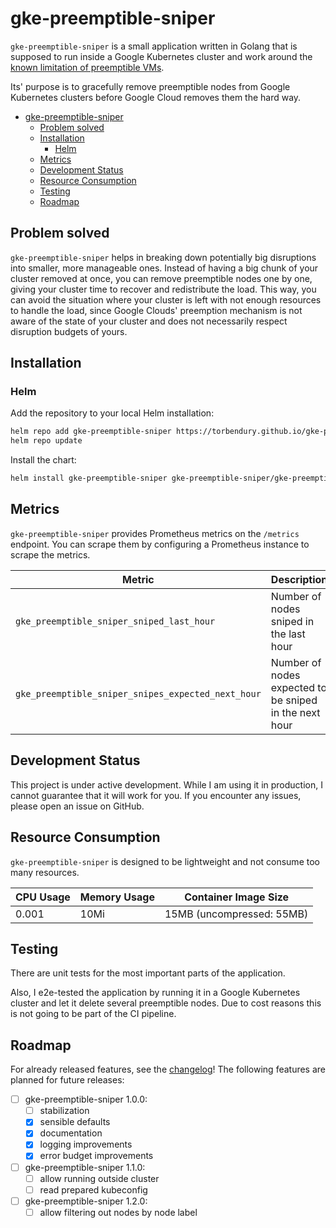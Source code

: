 # gke-preemptible-sniper

`gke-preemptible-sniper` is a small application written in Golang that is supposed to run inside a Google Kubernetes cluster and work around the [known limitation of preemptible VMs](https://cloud.google.com/compute/docs/instances/preemptible#limitations).

Its' purpose is to gracefully remove preemptible nodes from Google Kubernetes clusters before Google Cloud removes them the hard way.

- [gke-preemptible-sniper](#gke-preemptible-sniper)
  - [Problem solved](#problem-solved)
  - [Installation](#installation)
    - [Helm](#helm)
  - [Metrics](#metrics)
  - [Development Status](#development-status)
  - [Resource Consumption](#resource-consumption)
  - [Testing](#testing)
  - [Roadmap](#roadmap)

## Problem solved

`gke-preemptible-sniper` helps in breaking down potentially big disruptions into smaller, more manageable ones. Instead of having a big chunk of your cluster removed at once, you can remove preemptible nodes one by one, giving your cluster time to recover and redistribute the load. This way, you can avoid the situation where your cluster is left with not enough resources to handle the load, since Google Clouds' preemption mechanism is not aware of the state of your cluster and does not necessarily respect disruption budgets of yours.

## Installation

### Helm

Add the repository to your local Helm installation:

```bash
helm repo add gke-preemptible-sniper https://torbendury.github.io/gke-preemptible-sniper
helm repo update
```

Install the chart:

```bash
helm install gke-preemptible-sniper gke-preemptible-sniper/gke-preemptible-sniper --namespace gke-preemptible-sniper --create-namespace
```

## Metrics

`gke-preemptible-sniper` provides Prometheus metrics on the `/metrics` endpoint. You can scrape them by configuring a Prometheus instance to scrape the metrics.

| Metric                                             | Description                                            |
|----------------------------------------------------|--------------------------------------------------------|
| `gke_preemptible_sniper_sniped_last_hour`          | Number of nodes sniped in the last hour                |
| `gke_preemptible_sniper_snipes_expected_next_hour` | Number of nodes expected to be sniped in the next hour |

## Development Status

This project is under active development. While I am using it in production, I cannot guarantee that it will work for you. If you encounter any issues, please open an issue on GitHub.

## Resource Consumption

`gke-preemptible-sniper` is designed to be lightweight and not consume too many resources.

| CPU Usage | Memory Usage | Container Image Size      |
|-----------|--------------|---------------------------|
| 0.001     | 10Mi         | 15MB (uncompressed: 55MB) |

## Testing

There are unit tests for the most important parts of the application.

Also, I e2e-tested the application by running it in a Google Kubernetes cluster and let it delete several preemptible nodes. Due to cost reasons this is not going to be part of the CI pipeline.

## Roadmap

For already released features, see the [changelog](CHANGELOG.md)! The following features are planned for future releases:

- [ ] gke-preemptible-sniper 1.0.0:
  - [ ] stabilization
  - [x] sensible defaults
  - [x] documentation
  - [x] logging improvements
  - [x] error budget improvements

- [ ] gke-preemptible-sniper 1.1.0:
  - [ ] allow running outside cluster
  - [ ] read prepared kubeconfig

- [ ] gke-preemptible-sniper 1.2.0:
  - [ ] allow filtering out nodes by node label

